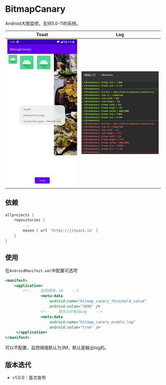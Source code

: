# BitmapCanary

Android大图监控，支持5.0-11的系统。

| Toast                     | Log                    |
| ------------------------- | ---------------------- |
| ![](files/img_toast.jpeg) | ![](files/img_log.png) |

## 依赖

```groovy
allprojects {
	repositories {
		...
		maven { url 'https://jitpack.io' }
	}
}
```

## 使用

在`AndroidManifest.xml`中配置可选项

```xml
<manifest>
    <application>            
      	<!--    监控阈值，kb    -->
				<meta-data
    				android:name="bitmap_canary_threshold_value"
    				android:value="3000" />
				<!--    是否允许输出Log    -->
				<meta-data
    				android:name="bitmap_canary_enable_log"
    				android:value="true" />
     </application>           
</manifest>
```

可以不配置，监控阈值默认为3M，默认是输出log的。

## 版本迭代

* v1.0.0：首次发布

